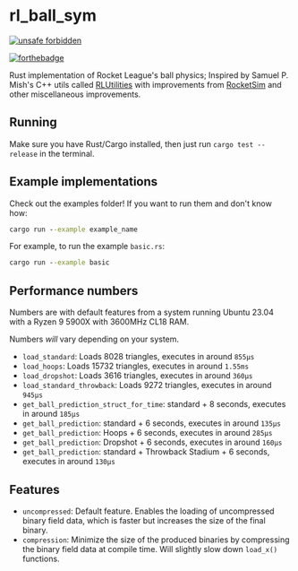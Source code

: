 # rl_ball_sym

[![unsafe forbidden](https://img.shields.io/badge/unsafe-forbidden-success.svg)](https://github.com/rust-secure-code/safety-dance/)

[![forthebadge](https://forthebadge.com/images/badges/made-with-rust.svg)](https://forthebadge.com)

Rust implementation of Rocket League's ball physics;
Inspired by Samuel P. Mish's C++ utils called [RLUtilities](https://github.com/samuelpmish/RLUtilities)
with improvements from [RocketSim](https://github.com/ZealanL/RocketSim)
and other miscellaneous improvements.

## Running

Make sure you have Rust/Cargo installed, then just run `cargo test --release` in the terminal.

## Example implementations

Check out the examples folder! If you want to run them and don't know how:

```bat
cargo run --example example_name
```

For example, to run the example `basic.rs`:

```bat
cargo run --example basic
```

## Performance numbers

Numbers are with default features from a system running Ubuntu 23.04 with a Ryzen 9 5900X with 3600MHz CL18 RAM.

Numbers _will_ vary depending on your system.

+ `load_standard`: Loads 8028 triangles, executes in around `855µs`
+ `load_hoops`: Loads 15732 triangles, executes in around `1.55ms`
+ `load_dropshot`: Loads 3616 triangles, executes in around `360µs`
+ `load_standard_throwback`: Loads 9272 triangles, executes in around `945µs`
+ `get_ball_prediction_struct_for_time`: standard + 8 seconds, executes in around `185µs`
+ `get_ball_prediction`: standard + 6 seconds, executes in around `135µs`
+ `get_ball_prediction`: Hoops + 6 seconds, executes in around `285µs`
+ `get_ball_prediction`: Dropshot + 6 seconds, executes in around `160µs`
+ `get_ball_prediction`: standard + Throwback Stadium + 6 seconds, executes in around `130µs`

## Features

 - `uncompressed`: Default feature. Enables the loading of uncompressed binary field data, which is faster but increases the size of the final binary.
 - `compression`: Minimize the size of the produced binaries by compressing the binary field data at compile time. Will slightly slow down `load_x()` functions. 
